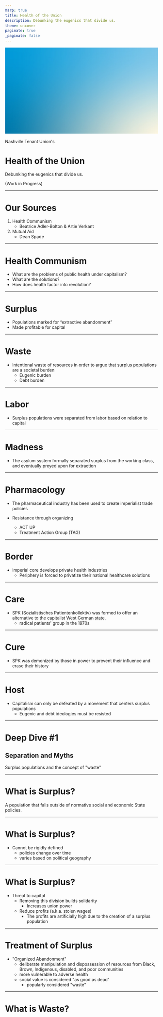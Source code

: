 ```yaml
---
marp: true
title: Health of the Union
description: Debunking the eugenics that divide us.
theme: uncover
paginate: true
_paginate: false
---
```


![bg](./assets/gradient.jpg)

Nashville Tenant Union's

# <!--fit--> Health of the Union

Debunking the eugenics that divide us.

(Work in Progress)

---

# Our Sources

1. Health Communism
    * Beatrice Adler-Bolton & Artie Verkant
2. Mutual Aid
    * Dean Spade

---

# Health Communism

* What are the problems of public health under capitalism?
* What are the solutions?
* How does health factor into revolution?

---

# Surplus

* Populations marked for “extractive abandonment”
* Made profitable for capital

---

# Waste

* Intentional waste of resources in order to argue that surplus populations are a societal burden
  * Eugenic burden
  * Debt burden

---

# Labor

* Surplus populations were separated from labor based on relation to capital

---

# Madness

* The asylum system formally separated surplus from the working class, and eventually preyed upon for extraction

---

# Pharmacology

* The pharmaceutical industry has been used to create imperialist trade policies

* Resistance through organizing
    * ACT UP
    * Treatment Action Group (TAG)

---

# Border

* Imperial core develops private health industries
    * Periphery is forced to privatize their national healthcare solutions

---

# Care

* SPK (Sozialistisches Patientenkollektiv) was formed to offer an alternative to the capitalist West German state.
    * radical patients' group in the 1970s

---

# Cure

* SPK was demonized by those in power to prevent their influence and erase their history

---

# Host

* Capitalism can only be defeated by a movement that centers surplus populations
    * Eugenic and debt ideologies must be resisted

---

# Deep Dive #1

## Separation and Myths

Surplus populations and the concept of "waste"

---

# What is Surplus?

A population that falls outside of normative social and economic State policies.

---

# What is Surplus?

* Cannot be rigidly defined 
    * policies change over time
    * varies based on political geography

---

# What is Surplus?

* Threat to capital
    * Removing this division builds solidarity
        * Increases union power
    * Reduce profits (a.k.a. stolen wages)
        * The profits are artificially high due to the creation of a surplus population

---

# Treatment of Surplus

* "Organized Abandonment"
    * deliberate manipulation and dispossession of resources from Black, Brown, Indigenous, disabled, and poor communities
    * more vulnerable to adverse health
    * social value is considered "as good as dead"
        * popularly considered "waste"

---

# What is Waste?
